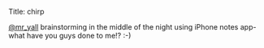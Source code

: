 Title: chirp

<a href="http://twitter.com/mr_yall">@mr_yall</a> brainstorming in the middle of the night using iPhone notes app- what have you guys done to me!? :-)
